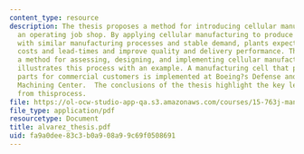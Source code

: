 ```yaml
---
content_type: resource
description: The thesis proposes a method for introducing cellular manufacturing in
  an operating job shop. By applying cellular manufacturing to produce part families
  with similar manufacturing processes and stable demand, plants expect to reduce
  costs and lead-times and improve quality and delivery performance. The thesis outlines
  a method for assessing, designing, and implementing cellular manufacturing, and
  illustrates this process with an example. A manufacturing cell that produces aluminum
  parts for commercial customers is implemented at Boeing?s Defense and Space Group
  Machining Center.  The conclusions of the thesis highlight the key lessons learned
  from thisprocess.
file: https://ol-ocw-studio-app-qa.s3.amazonaws.com/courses/15-763j-manufacturing-system-and-supply-chain-design-spring-2005/fa9a0dee83c3b0a908a99c69f0508691_alvarez_thesis.pdf
file_type: application/pdf
resourcetype: Document
title: alvarez_thesis.pdf
uid: fa9a0dee-83c3-b0a9-08a9-9c69f0508691
---
```

